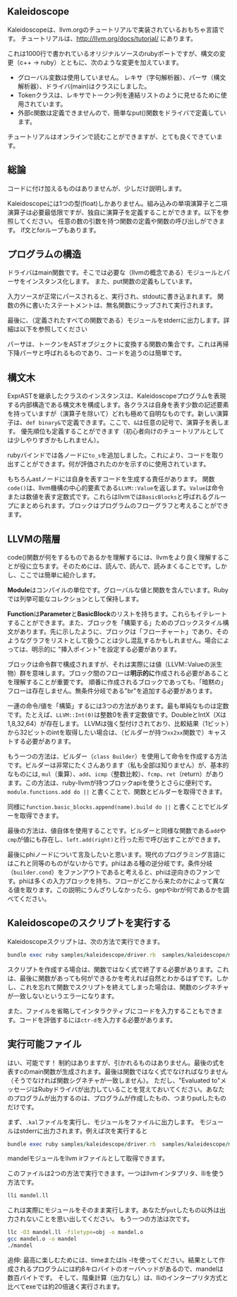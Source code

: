 Kaleidoscope
--------------

Kaleidoscopeは、llvm.orgのチュートリアルで実装されているおもちゃ言語です。 チュートリアルは、http://llvm.org/docs/tutorial/ にあります。

これは1000行で書かれているオリジナルソースのrubyポートですが、構文の変更（c++ -> ruby​​）とともに、次のような変更を加えています。

- グローバル変数は使用していません。 レキサ（字句解析器）、パーサ（構文解析器）、ドライバ(main)はクラスにしました。
- Tokenクラスは、レキサでトークン列を連結リストのように見せるために使用されています。
- 外部c関数は定義できませんので、簡単なput()関数をドライバで定義しています。

チュートリアルはオンラインで読むことができますが、とても良くできています。

総論
-------

コードに付け加えるものはありませんが、少しだけ説明します。

Kaleidoscopeには1つの型(float)しかありません。組み込みの単項演算子と二項演算子は必要最低限ですが、独自に演算子を定義することができます。以下を参照してください。 任意の数の引数を持つ関数の定義や関数の呼び出しができます。 if文とforループもあります。

プログラムの構造
----------------

ドライバはmain関数です。そこでは必要な（llvmの概念である）モジュールとパーサをインスタンス化します。 また、put関数の定義もしています。

入力ソースが正常にパースされると、実行され、stdoutに書き込まれます。 関数の外に書いたステートメントは、無名関数にラップされて実行されます。

最後に、（定義されたすべての関数である）モジュールをstderrに出力します。詳細は以下を参照してください

パーサは、トークンをASTオブジェクトに変換する関数の集合です。これは再帰下降パーサと呼ばれるものであり、コードを追うのは簡単です。

構文木
-----------

ExprASTを継承したクラスのインスタンスは、Kaleidoscopeプログラムを表現する内部構造である構文木を構成します。各クラスは自身を表す少数の記述要素を持っていますが（演算子を除いて）どれも極めて自明なものです。新しい演算子は、`def binary&`で定義できます。ここで、`&`は任意の記号で、演算子を表します。 優先順位も定義することができます（初心者向けのチュートリアルとしては少しやりすぎかもしれません）。

rubyバインドでは各ノードに`to_s`を追加しました。これにより、コードを取り出すことができます。何が評価されたのかを示すのに使用されています。

もちろんastノードには自身を表すコードを生成する責任があります。 関数`code()`は、llvm機構の中心的要素である`LLVM::Value`を返します。`Value`は命令または数値を表す定数式です。これらはllvmでは`BasicBlocks`と呼ばれるグループにまとめられます。ブロックはプログラムのフローグラフと考えることができます。

LLVMの階層
-----------------

code()関数が何をするものであるかを理解するには、llvmをより良く理解することが役に立ちます。そのためには、読んで、読んで、読みまくることです。しかし、ここでは簡単に紹介します。

**Module**はコンパイルの単位です。グローバルな値と関数を含んでいます。Rubyでは列挙可能なコレクションとして保持します。

**Function**は**Parameter**と**BasicBlock**のリストを持ちます。これらもイテレートすることができます。また、ブロックを「構築する」ためのブロックスタイル構文があります。先に示したように、ブロックは「フローチャート」であり、そのようなグラフをリストとして扱うことは少し混乱するかもしれません。場合によっては、明示的に "挿入ポイント"を設定する必要があります。

ブロックは命令群で構成されますが、それは実際には値（LLVM::Valueの派生物）群を意味します。ブロック間のフローは**明示的に**作成される必要があることを理解することが重要です。 順番に作成されるブロックであっても、「暗黙の」フローは存在しません。無条件分岐である"br"を追加する必要があります。

一連の命令/値を「構築」するには3つの方法があります。最も単純なものは定数です。たとえば、`LLVM::Int(0)`は整数0を表す定数値です。DoubleとIntX（Xは1,8,32,64）が存在します。 LLVMは強く型付けされており、比較結果（1ビット）から32ビットのintを取得したい場合は、（ビルダーが持つ`xx2xx`関数で）キャストする必要があります。

もう一つの方法は、ビルダー（`class Builder`）を使用して命令を作成する方法です。ビルダーは非常にたくさんあります（私も全部は知りません）が、基本的なものには,
`mul`（乗算）、`add`、`icmp`（整数比較）、`fcmp`、`ret`（return）があります。この方法は、ruby-llvmが持つブロックapiを使うとさらに便利です。`module.functions.add do ||` と書くことで、関数とビルダーを取得できます。

同様に`function.basic_blocks.append(name).build do ||` と書くことでビルダーを取得できます。

最後の方法は、値自体を使用することです。ビルダーと同様な関数である`add`や`cmp`が値にも存在し、`left.add(right)`と行った形で呼び出すことができます。

最後にphiノードについて言及したいと思います。現代のプログラミング言語にはこれと同等のものがないからです。phiはある種の逆分岐です。条件分岐（`builder.cond`）をファンアウトであると考えると、phiは逆向きのファンです。phiは多くの入力ブロックを持ち、フローがどこから来たのかによって異なる値を取ります。この説明にうんざりしなかったら、gepやibrが何であるかを調べてください。

Kaleidoscopeのスクリプトを実行する
-----------------------------------

Kaleidoscopeスクリプトは、次の方法で実行できます。

```ruby
bundle exec ruby samples/kaleidescope/driver.rb  samples/kaleidescope/maths.kal
```

スクリプトを作成する場合は、関数ではなく式で終了する必要があります。これは、最後に関数があっても何ができるかを考えれば自然とわかるはずです。しかし、これを忘れて関数でスクリプトを終えてしまった場合は、関数のシグネチャが一致しないというエラーになります。

また、ファイルを省略してインタラクティブにコードを入力することもできます。コードを評価するには`ctr-d`を入力する必要があります。

実行可能ファイル
----------------

はい、可能です！ 制約はありますが、引かれるものはありません。最後の式を表すcのmain関数が生成されます。最後は関数ではなく式でなければなりません（そうでなければ関数シグネチャが一致しません）。 ただし、"Evaluated to"メッセージはRubyドライバが出力していることを覚えておいてください。あなたのプログラムが出力するのは、プログラムが作成したもの、つまりputしたものだけです。

まず、`.kal`ファイルを実行し、モジュールをファイルに出力します。 モジュールはstderrに出力されます。例えば次を実行すると

```ruby
bundle exec ruby samples/kaleidescope/driver.rb  samples/kaleidescope/mandel.kal 2> mandel.ll
```

mandelモジュールをllvm irファイルとして取得できます。

このファイルは2つの方法で実行できます。一つはllvmインタプリタ、lliを使う方法です。

```bash
lli mandel.ll
```

これは実際にモジュールをそのまま実行します。あなたが`put`したもの以外は出力されないことを思い出してください。 もう一つの方法は次です。

```bash
llc -O3 mandel.ll -filetype=obj -o mandel.o
gcc mandel.o -o mandel
./mandel
```

追伸: 最高に楽しむためには、timeまたはls -lを使ってください。結果として作成されるプログラムには約8キロバイトのオーバヘッドがあるので、mandelは数百バイトです。 そして、階乗計算（出力なし）は、lliのインタープリタ方式と比べてexeでは約20倍速く実行されます。
